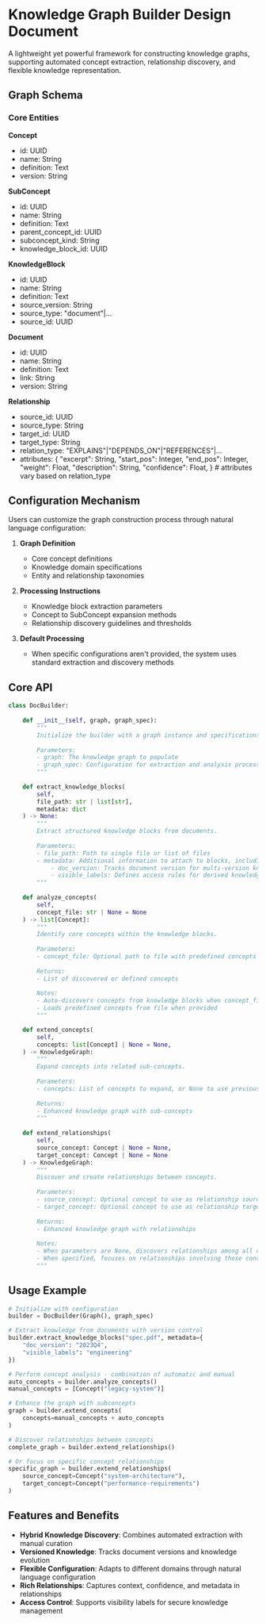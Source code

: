# Knowledge Graph Builder Design Document

A lightweight yet powerful framework for constructing knowledge graphs, supporting automated concept extraction, relationship discovery, and flexible knowledge representation.

## Graph Schema

### Core Entities

**Concept**
- id: UUID  
- name: String
- definition: Text
- version: String

**SubConcept**
- id: UUID  
- name: String
- definition: Text
- parent_concept_id: UUID
- subconcept_kind: String
- knowledge_block_id: UUID

**KnowledgeBlock**
- id: UUID
- name: String
- definition: Text
- source_version: String
- source_type: "document"|...
- source_id: UUID

**Document**
- id: UUID  
- name: String
- definition: Text
- link: String
- version: String

**Relationship**
- source_id: UUID
- source_type: String
- target_id: UUID
- target_type: String
- relation_type: "EXPLAINS"|"DEPENDS_ON"|"REFERENCES"|...
- attributes: {
    "excerpt": String,
    "start_pos": Integer,
    "end_pos": Integer,
    "weight": Float,
    "description": String,
    "confidence": Float,
} # attributes vary based on relation_type

## Configuration Mechanism

Users can customize the graph construction process through natural language configuration:

1. **Graph Definition**
   - Core concept definitions 
   - Knowledge domain specifications
   - Entity and relationship taxonomies

2. **Processing Instructions**
   - Knowledge block extraction parameters
   - Concept to SubConcept expansion methods
   - Relationship discovery guidelines and thresholds

3. **Default Processing**
   - When specific configurations aren't provided, the system uses standard extraction and discovery methods

## Core API

```python
class DocBuilder:
    
    def __init__(self, graph, graph_spec):
        """
        Initialize the builder with a graph instance and specifications.
        
        Parameters:
        - graph: The knowledge graph to populate
        - graph_spec: Configuration for extraction and analysis processes
        """
    
    def extract_knowledge_blocks(
        self,
        file_path: str | list[str],
        metadata: dict
    ) -> None:
        """
        Extract structured knowledge blocks from documents.
        
        Parameters:
        - file_path: Path to single file or list of files
        - metadata: Additional information to attach to blocks, including:
            - doc_version: Tracks document version for multi-version knowledge management
            - visible_labels: Defines access rules for derived knowledge (e.g., "public", "internal-team")
        """
    
    def analyze_concepts(
        self, 
        concept_file: str | None = None
    ) -> list[Concept]:
        """
        Identify core concepts within the knowledge blocks.
        
        Parameters:
        - concept_file: Optional path to file with predefined concepts
        
        Returns:
        - List of discovered or defined concepts
        
        Notes:
        - Auto-discovers concepts from knowledge blocks when concept_file=None
        - Loads predefined concepts from file when provided
        """

    def extend_concepts(
        self,
        concepts: list[Concept] | None = None,
    ) -> KnowledgeGraph:
        """
        Expand concepts into related sub-concepts.
        
        Parameters:
        - concepts: List of concepts to expand, or None to use previously discovered concepts
        
        Returns:
        - Enhanced knowledge graph with sub-concepts
        """
    
    def extend_relationships(
        self,
        source_concept: Concept | None = None,
        target_concept: Concept | None = None
    ) -> KnowledgeGraph:
        """
        Discover and create relationships between concepts.
        
        Parameters:
        - source_concept: Optional concept to use as relationship source
        - target_concept: Optional concept to use as relationship target
        
        Returns:
        - Enhanced knowledge graph with relationships
        
        Notes:
        - When parameters are None, discovers relationships among all concepts
        - When specified, focuses on relationships involving those concepts
        """
```

## Usage Example

```python
# Initialize with configuration
builder = DocBuilder(Graph(), graph_spec)

# Extract knowledge from documents with version control
builder.extract_knowledge_blocks("spec.pdf", metadata={
    "doc_version": "2023Q4",
    "visible_labels": "engineering"
})

# Perform concept analysis - combination of automatic and manual
auto_concepts = builder.analyze_concepts()
manual_concepts = [Concept("legacy-system")]

# Enhance the graph with subconcepts
graph = builder.extend_concepts(
    concepts=manual_concepts + auto_concepts
)

# Discover relationships between concepts
complete_graph = builder.extend_relationships()

# Or focus on specific concept relationships
specific_graph = builder.extend_relationships(
    source_concept=Concept("system-architecture"),
    target_concept=Concept("performance-requirements")
)
```

## Features and Benefits

- **Hybrid Knowledge Discovery**: Combines automated extraction with manual curation
- **Versioned Knowledge**: Tracks document versions and knowledge evolution
- **Flexible Configuration**: Adapts to different domains through natural language configuration
- **Rich Relationships**: Captures context, confidence, and metadata in relationships
- **Access Control**: Supports visibility labels for secure knowledge management
